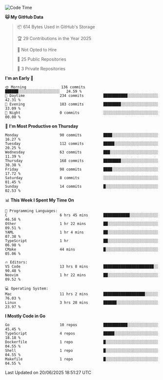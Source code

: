 <!--START_SECTION:waka-->
![Code Time](http://img.shields.io/badge/Code%20Time-1%2C281%20hrs-blue)

**🐱 My GitHub Data** 

> 📦 614 Bytes Used in GitHub's Storage 
 > 
> 🏆 29 Contributions in the Year 2025
 > 
> 🚫 Not Opted to Hire
 > 
> 📜 25 Public Repositories 
 > 
> 🔑 3 Private Repositories 
 > 
**I'm an Early 🐤** 

```text
🌞 Morning                136 commits         ██████░░░░░░░░░░░░░░░░░░░   24.59 % 
🌆 Daytime                234 commits         ███████████░░░░░░░░░░░░░░   42.31 % 
🌃 Evening                183 commits         ████████░░░░░░░░░░░░░░░░░   33.09 % 
🌙 Night                  0 commits           ░░░░░░░░░░░░░░░░░░░░░░░░░   00.00 % 
```
📅 **I'm Most Productive on Thursday** 

```text
Monday                   90 commits          ████░░░░░░░░░░░░░░░░░░░░░   16.27 % 
Tuesday                  112 commits         █████░░░░░░░░░░░░░░░░░░░░   20.25 % 
Wednesday                63 commits          ███░░░░░░░░░░░░░░░░░░░░░░   11.39 % 
Thursday                 168 commits         ████████░░░░░░░░░░░░░░░░░   30.38 % 
Friday                   98 commits          ████░░░░░░░░░░░░░░░░░░░░░   17.72 % 
Saturday                 8 commits           ░░░░░░░░░░░░░░░░░░░░░░░░░   01.45 % 
Sunday                   14 commits          █░░░░░░░░░░░░░░░░░░░░░░░░   02.53 % 
```


📊 **This Week I Spent My Time On** 

```text
💬 Programming Languages: 
C                        6 hrs 45 mins       ████████████░░░░░░░░░░░░░   46.58 % 
Other                    1 hr 22 mins        ██░░░░░░░░░░░░░░░░░░░░░░░   09.51 % 
YAML                     1 hr 4 mins         ██░░░░░░░░░░░░░░░░░░░░░░░   07.38 % 
TypeScript               1 hr                ██░░░░░░░░░░░░░░░░░░░░░░░   06.98 % 
CMake                    44 mins             █░░░░░░░░░░░░░░░░░░░░░░░░   05.06 % 

🔥 Editors: 
VS Code                  13 hrs 8 mins       ███████████████████████░░   90.48 % 
Neovim                   1 hr 22 mins        ██░░░░░░░░░░░░░░░░░░░░░░░   09.52 % 

💻 Operating System: 
Mac                      11 hrs 2 mins       ███████████████████░░░░░░   76.03 % 
Linux                    3 hrs 28 mins       ██████░░░░░░░░░░░░░░░░░░░   23.97 % 
```

**I Mostly Code in Go** 

```text
Go                       10 repos            ███████████░░░░░░░░░░░░░░   45.45 % 
TypeScript               4 repos             █████░░░░░░░░░░░░░░░░░░░░   18.18 % 
Dockerfile               1 repo              █░░░░░░░░░░░░░░░░░░░░░░░░   04.55 % 
Shell                    1 repo              █░░░░░░░░░░░░░░░░░░░░░░░░   04.55 % 
Makefile                 1 repo              █░░░░░░░░░░░░░░░░░░░░░░░░   04.55 % 
```




 Last Updated on 20/06/2025 18:51:27 UTC
<!--END_SECTION:waka-->

